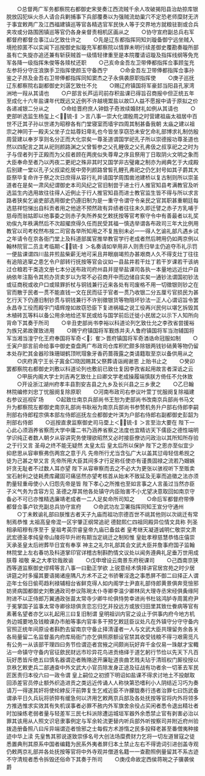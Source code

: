 <!-- { "loadSidebar": true } -->
　　○总督两广军务都察院右都御史宋旻奏江西流贼千余人攻破揭阳县治劫掠库银脱放囚犯纵火杀人请合兵剿捕事下兵部覆奏以为强贼流劫巢穴不定恐老师糜财无济于事宜敕两广及江西福建镇巡等官各精选官军民快人等于交界地方就粮驻劄或合兵夹攻或分路围困镇巡等官仍各身亲督责相机区画从之
　　○协守宣府副总兵右军都督府都督佥事江山乞致仕许之
　　○先是辽东都指挥同知刘璇备御宁远坐贼入境抢掠匿不以实闻下巡按御史拟璇充军都察院以情罪未明行续差御史覆勘奏璇所部虽有亡失旋亦追还兼有斩获贼首一级情轻律重至是本院覆请诏璇及指挥线纲等免充军各降一级指挥朱俊等各赎杖还职
　　○己亥命金吾左卫带俸都指挥佥事顾玺充左参将分守庄浪旗手卫指挥使颜玉守备西宁
　　○命金吾左卫带俸都指挥佥事孙鉴之子昂及金吾右卫带俸都指挥同知窦杰之子永俱袭原职指挥使
　　○庚子巡抚辽东都察院右副都御史刘潺乞致仕不允
　　○赐辽府镇国将军豪邽当阳县孔家湾洲地一叚从其请也
　　○户部言长芦运司前存积盐课已得旨召商报中但正统五年至成化十六年盐课年代既远又近例不许越境鬻盐以故□人益不愿报中请于原拟之价各递减银二分从之
　　○命给晋府庶人钟鋡子奇浟续婚财礼如例从其请也
　　○吏部听选监生杨玺上＜锍-釒＞言八事一崇大化谓殷周之时营建祖庙太祖居中百世不迁其子孙以世递为昭穆各有门堂寝室而墙宇四周其制甚备我朝  太庙之建以祖宗之神同于一殿夫父坐子立姑尊妇卑礼也今皆坐享窃恐未安乞命礼部博求礼制仿殷周营建以奉岁享则名分正而大化崇矣一尊圣道谓国学祀孔子所以崇德报功尊圣道也然以四配言之其从祀则颜路渊之父曾皙参之父孔鲤伋之父孔弗伋之叔享祀之之时为子与侄者列于正殿而为父叔者顾在两庑似失尊卑之序且祭用丁日取阴火文明之象而大臣奉命至者乃以丙夜二更祀之殊非其时又国学非古璧雍之制亦为阙典乞于大成殿后别建一堂以孔子父叔梁纥居中旁列颜路曾皙孔鲤孔弗祀之仍乞封号如其子爵其大臣祭毕复命许于祭之次日庶得从容行礼并请国学周围凿池建桥以复古制则所以崇圣道者在是矣一肃风纪谓御史本司风纪之官旧制尝于进士行人推官知县考满教官及听选监生内选用故往往得人近例止于行人推官知县而进士教官监生皆不得与所以求言路者狭矣乞谕吏部选用御史仍遵旧制为是一重守令谓守令亲民之官其职甚重朝廷每选慈祥恺悌出自科贡者用之他途不预然政有异绩者往往未久即迁譬之赤子方乳哺于慈母而翁姑即以他事委之则赤子失所养矣乞敕抚按等官考察守令中有善最者以礼奖劝俟九年秩满然后不次超擢庶得久任而民受其福一慎选举谓各布政司三年大比例用教官以司考校然布按二司官各举所知用之不复旌别未必一一得人乞谕礼部凡遇乡试之年请令在京各衙门堂上及科道部属官推举教官学行老成者然后聘用仍如两京例以翰林院官二员主考临期＜锍-釒＞名奏请如举用非人则责归举主仍追夺币礼示罚一便盐课谓四川盐井煎盐柴薪无地可采且井眼崩竭煎办甚艰商人久不得支灶丁往往有追陪逃窜之患乞令户部转行抚按等官会议如一县盐井若干灶丁若干岁课若干该纳过仓粮若干类造文册七本分送布政司府州县并提举盐课司各执一本量地远近灶户自纳依年注豁令其煎办货卖岁以为常不必召商开中而边储自实矣一通钞法谓国初钞法或征商税或收户口或赎罪折杖与铜钱兼行近来各处有司废格不用一切徵银则钞之在官而散于民者一贯不能直钱一文在民而征于官者一贯乃收银二分五厘亏官损民为甚乞行天下仍遵旧制钞贯与铜钱兼行不许别徵银货等物阻坏钞法一正人心谓诏旨令罢永昌寺工役而殿宇门墙辉煌如故窃恐臣下复进祸福之说工役再兴民何以堪乞拆毁其木植砖瓦等料以备公用余地给还军民或给与国学前后迁徙小民居之以示下人知所向背命下其奏于所司
　　○辛丑吏部尚书李裕以科道论列乞致仕允之李孜省尝援裕为族兄弟故骤致进用
　　○赐宁府镇国将军觐炼并夫人鲁府镇国将军当沕辅国将军当湘当湟宁化王府奉国将军奇＜氵隺＞晋府镇国将军奇湭诰命冠服如制
　　○壬寅户部言前命给事中御史查盘两广布政司仓库积贮颇多除银两钱钞硝黄等物仍留本处存贮其金器珍珠珊瑚鹤顶玳瑁象牙香药蔷薇露之类请籍取至京以备供用从之
　　○庆府真宁王长子寘金□晓因赐其父祭葬请诣阙谢恩  上贻书止之
　　○癸卯罢都察院右都御史刘敷以科道论列也敷前已致仕复因李孜省起用故言者深诋之云
　　○甲辰内阁大学士刘吉再乞致仕上曰卿文学老成操履端慎朕方倚任不允休致
　　○开设浙江湖州府孝丰县割安吉县之九乡及长兴县之三乡隶之
　　○乙巳翰林院编修刘忠丁忧服阕复除原职
　　○河南布政司右参议叶萱丁忧服阕复除福建右参议巡视矿场
　　○起致仕南京兵部尚书王恕为吏部尚书改南京兵部尚书马文升为都察院左都御史南京礼部尚书耿裕为南京兵部尚书参赞机务升户部右侍郎李嗣刑部右侍郎程宗俱本部左侍郎巡抚左佥都御史叶淇为户部右侍郎右副都御史彭韶为刑部右侍郎
　　○巡按直隶监察御史司马垔上＜锍-釒＞言至治大要在  陛下一心此心须涵养省察而大学中庸二书乃涵养省察之法度也宜精访天下儒臣之德性端明学识纯正者数人朝夕从容讲究务使理欲昭然又必时接臣僚访问政治以其所知所存验之于行又言  圣母之终不能无疑然  太皇太后  皇太后所以保护  陛下之恩亦至似宜少抑悲思从容审察弗伤两宫之意于凡  先帝所行尤当含弘广大以盖其愆毋轻信希觊之徒为己甚之举又言  先帝所用大臣其间多才行足称任使亦有谨畏固禄之流若乃媢嫉奸贪无耻者不过数人耳亦望  陛下从容审察而去之不必大为更张以骇视听下至贩卖宝石射利之徒耗费库藏固可痛惩然亦望考核首从始末不致延及无辜而追徵之法亦须酌量轻重毋使小人归怨先帝是皆  陛下孝心之所推也至如言事之人言虽过当然亦臣子义气务为含容方见  圣德之厚其他各处镇守内臣贻害不小尤望决意取回如南京守备必不可已亦惟精选廉靖老成者一二人足矣命所司知之
　　○命后军都督府带俸都督佥事卢钦充副总兵协守宣府
　　○命武功左卫署指挥同知王宣分守通州
　　○丁未敕谕礼部曰朕惟古者天子九庙而祖功宗德百世不祧其他则以次祧迁有常制焉恭惟  太祖高皇帝混一区宇肇正纲常追祀  德懿熙仁四祖同殿异位情文具称  列圣相承昭穆有序至于  皇祖考英宗睿皇帝九庙已备兹者  皇考继天凝道诚明仁敬崇文肃武宏德圣孝纯皇帝山陵将毕升祔有期当定祧迁之制矧惟  皇妣孝穆慈慧恭恪庄僖崇天承圣皇太后祔葬毕日宜有奉享  神主之礼尔礼部其会文武大臣并詹事府国子监翰林院堂上左右春坊及科道掌印官详稽古制斟酌情文议处以闻务遵典礼足垂万世用成朕尊  祖敬  亲之大孝钦哉故谕
　　○戊申增设云南景东府税课司
　　○己酉南京狭西等道监察御史缪樗等言八事一曰勤正学欲  上锐意经术慎择讲官居宫苑之时少居讲筵之时多撮其要语揭诸座隅凡方术不正之书骄奢淫逸之事悉屏不御二曰择正人谓迩年士俗日偷苟趋利禄辅相台省鲜克得人如内阁学士尹直礼部侍郎黄景俱奔竞憸邪妨贤病国都御史刘敷通政司参议陈琬太仆寺卿李温少卿林凤大理寺丞宋经俱夤缘阿附进不以正侍郎万翼通政张苗太常寺少卿牛纶俱恃势幸进尚书杜铭鸿胪寺周暠府尹于冕掌国子监事太常寺卿徐琼俱贪恋忘归乞并投远方或放归田里其致仕餋病等官有素著名望者亦乞以礼起用三曰复旧制谓  皇明祖训内官之设止于供事内府今地方机务边城要地及钱粮课办市舶等事内官率多干预乞敕廷臣议处凡在外镇守分守守备内官照正统年间原设者斟酌去留南京守备止择清谨者一人与文武大臣共理留务余各关各局量留二名监督虽内府库局衙门亦乞俱照原额设官禁其收受钱粮不得刁艰需觅凡有公务一从该部干理四曰务节俭谓迩者宫掖之间颇尚玩好弃千金仅易一珠献才宝輙沾一命镇守守备内官征歛民财远市珍异花鸟进贡络绎于道乞躬行节俭以先天下凡百玩好悉皆斥绝五曰慎名器谓迩者贿赂途开廉耻道丧曲艺贱夫玷于清班权门厮役授以京秩乞敕吏兵二部通查中外文武大小官员除发身正途及征战有功者余一切革去军民匠医责归本役六曰一政令谓  皇上嗣位之初颁下明诏如盐课不得求讨地土不投献取回添差官员停止额外织造进贡之类远近传诵人人称快第恐嗜利小人阴结近习巧为奏请万一得遂其奸将使纶綍反汗前弊复生乞戒近臣不许朦胧奏行违者治罪七曰饬武备谓承平日久兵玩将骄猝有缓急何以济用乞敕两京兵部及各处抚按等官将内外将领多方推选惟求实效其有失机误事者必罪不赦内外军旗舍余役占买闲者悉令退出精壮者时加操练老弱者量与轻差军三民七科派除遭运城垣军器外余悉禁止官有剥害必治以罪其该用从人照文识皂隶事例定与军余轮流更替内听兵部外听按察司并附近府州验拨造册备照八曰斥异端谓迩者憸邪之士每假方术游惰之民多投释老甚至番僧夷种接迹中华上渎  先皇售其邪说遂致崇侈名号大创法场糜费财力乞将一切左道冒寇之徒悉置典刑其原系中国者编籍为民系外夷者屏归本土禁止左右不得诡词引进创盖寺观仍敕两京礼部并各处抚按等官将中外寺观并僧道名籍一一查勘照例量留其不系古迹不守清规者悉令拆毁还俗命下其奏于所司
　　○庚戍命故定西侯蒋琬之子骥袭侯爵
